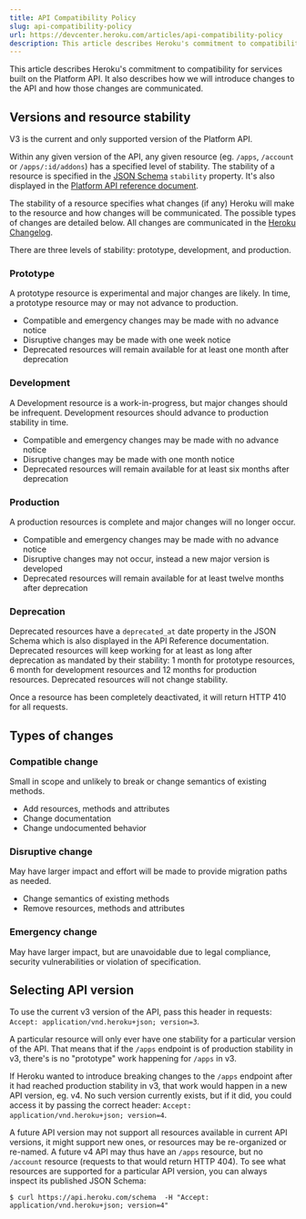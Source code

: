 ```yaml
---
title: API Compatibility Policy
slug: api-compatibility-policy
url: https://devcenter.heroku.com/articles/api-compatibility-policy
description: This article describes Heroku's commitment to compatibility for services built on the Platform API. It also describes how we will introduce changes to the API and how those changes are communicated.
---
```


This article describes Heroku's commitment to compatibility for services built on the Platform API. It also describes how we will introduce changes to the API and how those changes are communicated.

## Versions and resource stability

V3 is the current and only supported version of the Platform API.

Within any given version of the API, any given resource (eg. `/apps`, `/account` or `/apps/:id/addons`) has a specified level of stability. The stability of a resource is specified in the [JSON Schema](https://devcenter.heroku.com/articles/json-schema-for-platform-api) `stability` property. It's also displayed in the [Platform API reference document](https://devcenter.heroku.com/articles/platform-api-reference).

The stability of a resource specifies what changes (if any) Heroku will make to the resource and how changes will be communicated. The possible types of changes are detailed below. All changes are communicated in the [Heroku Changelog](https://devcenter.heroku.com/changelog).

There are three levels of stability: prototype, development, and production.

### Prototype

A prototype resource is experimental and major changes are likely. In time, a prototype resource may or may not advance to production.

 * Compatible and emergency changes may be made with no advance notice
 * Disruptive changes may be made with one week notice
 * Deprecated resources will remain available for at least one month after deprecation

### Development

A Development resource is a work-in-progress, but major changes should be infrequent. Development resources should advance to production stability in time.

* Compatible and emergency changes may be made with no advance notice
* Disruptive changes may be made with one month notice
* Deprecated resources will remain available for at least six months after deprecation

### Production

A production resources is complete and major changes will no longer occur.

* Compatible and emergency changes may be made with no advance notice
* Disruptive changes may not occur, instead a new major version is developed
* Deprecated resources will remain available for at least twelve months after deprecation

### Deprecation

Deprecated resources have a `deprecated_at` date property in the JSON Schema which is also displayed in the API Reference documentation. Deprecated resources will keep working for at least as long after deprecation as mandated by their stability: 1 month for prototype resources, 6 month for development resources and 12 months for production resources. Deprecated resources will not change stability.

Once a resource has been completely deactivated, it will return HTTP 410 for all requests.

## Types of changes

### Compatible change

Small in scope and unlikely to break or change semantics of existing methods.

* Add resources, methods and attributes
* Change documentation
* Change undocumented behavior

### Disruptive change

May have larger impact and effort will be made to provide migration paths as needed.

* Change semantics of existing methods
* Remove resources, methods and attributes

### Emergency change

May have larger impact, but are unavoidable due to legal compliance, security vulnerabilities or violation of specification.

## Selecting API version

To use the current v3 version of the API, pass this header in requests: `Accept: application/vnd.heroku+json; version=3`.

A particular resource will only ever have one stability for a particular version of the API. That means that if the `/apps` endpoint is of production stability in v3, there's is no "prototype" work happening for `/apps` in v3.

If Heroku wanted to introduce breaking changes to the `/apps` endpoint after it had reached production stability in v3, that work would happen in a new API version, eg. v4. No such version currently exists, but if it did, you could access it by passing the correct header: `Accept: application/vnd.heroku+json; version=4`.

A future API version may not support all resources available in current API versions, it might support new ones, or resources may be re-organized or re-named. A future v4 API may thus have an `/apps` resource, but no `/account` resource (requests to that would return HTTP 404). To see what resources are supported for a particular API version, you can always inspect its published JSON Schema:

```term
$ curl https://api.heroku.com/schema  -H "Accept: application/vnd.heroku+json; version=4"
``` 